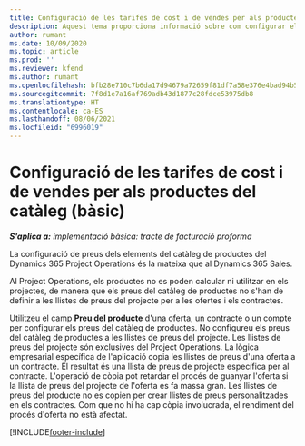 ```yaml
---
title: Configuració de les tarifes de cost i de vendes per als productes del catàleg (bàsic)
description: Aquest tema proporciona informació sobre com configurar els costos i les tarifes de venda dels articles en un catàleg de productes.
author: rumant
ms.date: 10/09/2020
ms.topic: article
ms.prod: ''
ms.reviewer: kfend
ms.author: rumant
ms.openlocfilehash: bfb28e710c7b6da17d94679a72659f81df7a58e376e4bad94b58c36de781b197
ms.sourcegitcommit: 7f8d1e7a16af769adb43d1877c28fdce53975db8
ms.translationtype: HT
ms.contentlocale: ca-ES
ms.lasthandoff: 08/06/2021
ms.locfileid: "6996019"
---
```

# <a name="set-up-cost-and-sales-rates-for-catalog-products---lite"></a>Configuració de les tarifes de cost i de vendes per als productes del catàleg (bàsic)

_**S'aplica a:** implementació bàsica: tracte de facturació proforma_


La configuració de preus dels elements del catàleg de productes del Dynamics 365 Project Operations és la mateixa que al Dynamics 365 Sales.

Al Project Operations, els productes no es poden calcular ni utilitzar en els projectes, de manera que els preus del catàleg de productes no s'han de definir a les llistes de preus del projecte per a les ofertes i els contractes.

Utilitzeu el camp **Preu del producte** d'una oferta, un contracte o un compte per configurar els preus del catàleg de productes. No configureu els preus del catàleg de productes a les llistes de preus del projecte. Les llistes de preus del projecte són exclusives del Project Operations. La lògica empresarial específica de l'aplicació copia les llistes de preus d'una oferta a un contracte. El resultat és una llista de preus de projecte específica per al contracte. L'operació de còpia pot retardar el procés de guanyar l'oferta si la llista de preus del projecte de l'oferta es fa massa gran. Les llistes de preus del producte no es copien per crear llistes de preus personalitzades en els contractes. Com que no hi ha cap còpia involucrada, el rendiment del procés d'oferta no està afectat.


[!INCLUDE[footer-include](../../includes/footer-banner.md)]